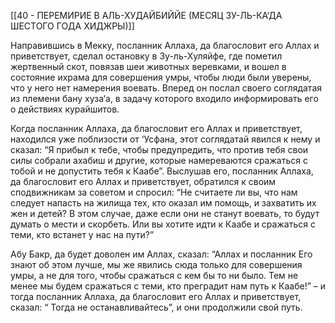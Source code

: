 [[40 - ПЕРЕМИРИЕ В АЛЬ-ХУДАЙБИЙЙЕ (МЕСЯЦ ЗУ-ЛЬ-КА‘ДА ШЕСТОГО ГОДА ХИДЖРЫ)]]

Направившись в Мекку, посланник Аллаха, да благословит его Аллах и приветствует, сделал остановку в Зу-ль-Хуляйфе, где пометил жертвенный скот, повязав шеи животных веревками, и вошел в состояние ихрама для совершения умры, чтобы люди были уверены, что у него нет намерения воевать. Вперед он послал своего соглядатая из племени бану хуза‘а, в задачу которого входило информировать его о действиях курайшитов.

Когда посланник Аллаха, да благословит его Аллах и приветствует, находился уже поблизости от ‘Усфана, этот соглядатай явился к нему и сказал: “Я прибыл к тебе, чтобы предупредить, что против тебя свои силы собрали ахабиш и другие, которые намереваются сражаться с тобой и не допустить тебя к Каабе”. Выслушав его, посланник Аллаха, да благословит его Аллах и приветствует, обратился к своим сподвижникам за советом и спросил: “Не считаете ли вы, что нам следует напасть на жилища тех, кто оказал им помощь, и захватить их жен и детей? В этом случае, даже если они не станут воевать, то будут думать о мести и скорбеть. Или вы хотите идти к Каабе и сражаться с теми, кто встанет у нас на пути?”

Абу Бакр, да будет доволен им Аллах, сказал: “Аллах и посланник Его знают об этом лучше, мы же явились сюда только для совершения умры, а не для того, чтобы сражаться с кем бы то ни было. Тем не менее мы будем сражаться с теми, кто преградит нам путь к Каабе!” – и тогда посланник Аллаха, да благословит его Аллах и приветствует, сказал: “ Тогда не останавливайтесь”, и они продолжили свой путь.

